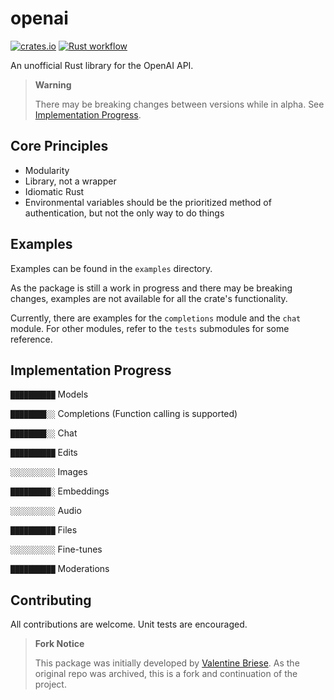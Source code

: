 # openai

[![crates.io](https://img.shields.io/crates/v/openai.svg)](https://crates.io/crates/openai/)
[![Rust workflow](https://github.com/rellfy/openai/actions/workflows/test.yml/badge.svg)](https://github.com/rellfy/openai/actions/workflows/test.yml)

An unofficial Rust library for the OpenAI API.

> **Warning**
>
> There may be breaking changes between versions while in alpha.
> See [Implementation Progress](#implementation-progress).

## Core Principles

- Modularity
- Library, not a wrapper
- Idiomatic Rust
- Environmental variables should be the prioritized method of authentication,
  but not the only way to do things

## Examples

Examples can be found in the `examples` directory.

As the package is still a work in progress and there may be breaking changes,
examples are not available for all the crate's functionality.

Currently, there are examples for the `completions` module and the `chat` module.
For other modules, refer to the `tests` submodules for some reference.

## Implementation Progress

`██████████` Models

`████████░░` Completions (Function calling is supported)

`████████░░` Chat

`██████████` Edits

`░░░░░░░░░░` Images

`█████████░` Embeddings

`░░░░░░░░░░` Audio

`██████████` Files

`░░░░░░░░░░` Fine-tunes

`██████████` Moderations

## Contributing

All contributions are welcome. Unit tests are encouraged.

> **Fork Notice**
>
> This package was initially developed by [Valentine Briese](https://github.com/valentinegb/openai).
> As the original repo was archived, this is a fork and continuation of the project.
